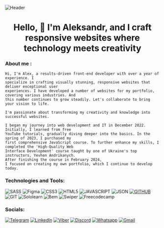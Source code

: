 ![Header](https://github.com/GrandPapaDi/GrandPapaDi/blob/main/assets/coding.gif)

#

<h1 align="center">Hello, 👋  I'm Aleksandr, and I craft responsive websites where technology meets creativity</h1>

### About me :

    Hi, I'm Alex, a results-driven front-end developer with over a year of experience. I
    specialize in crafting visually stunning, responsive websites that deliver exceptional user
    experiences. I have developed a number of websites for my portfolio, covering various industries. And
    this number continues to grow steadily. Let's collaborate to bring your vision to life.

    I'm passionate about transforming my creativity and knowledge into successful websites.

    I began my journey into web development and IT in December 2022. Initially, I learned from free
    YouTube tutorials, gradually diving deeper into the basics. In the spring of 2023, I purchased my
    first comprehensive JavaScript course. To further enhance my skills, I completed the 'High-Quality Web
    Interface Development' course taught by one of Ukraine's top instructors, Yevhen Andrikanych.
    After finishing the course in February 2024,
    I focused on creating my own portfolio, which I continue to develop today.

### Technologies and Tools:

![SASS](https://img.shields.io/badge/SCSS-000?style=for-the-badge&logo=sass&logoColor=CC6699)
![Figma](https://img.shields.io/badge/figma-000000?style=for-the-badge&logo=figma&logoColor=#F24E1E)
![CSS3](https://img.shields.io/badge/CSS3-000?style=for-the-badge&logo=css3&logoColor=1572B6)
![HTML5](https://img.shields.io/badge/HTML5-000?style=for-the-badge&logo=html5&logoColor=E34F26)
![JAVASCRIPT](https://img.shields.io/badge/JavaScript-000?style=for-the-badge&logo=javascript&logoColor=F7DF1E)
![JSON](https://img.shields.io/badge/json-000?style=for-the-badge&logo=json&logoColor=white)
[![GITHUB](https://img.shields.io/badge/GitHub-100000?style=for-the-badge&logo=github&logoColor=white)](https://github.com/GrandPapaDi?tab=overview&from=2024-08-01&to=2024-08-31)
![GIT](https://img.shields.io/badge/Git-100000?style=for-the-badge&logo=git&logoColor=F05032)
![Sololearn](https://img.shields.io/badge/-Sololearn-000?style=for-the-badge&logo=Sololearn&logoColor=white)
![Bem](https://img.shields.io/badge/-bem-000?style=for-the-badge&logo=bem&logoColor=white)
![Swiper](https://img.shields.io/badge/-Swiper-000?style=for-the-badge&logo=swiper&logoColor=6332F6)
![Freecodecamp](https://img.shields.io/badge/-freecodecamp-0A0A23?style=for-the-badge&logo=freecodecamp&logoColor=white)

### Socials:

[![Telegram](https://img.shields.io/badge/-Telegram-090909?style=for-the-badge&logo=telegram&logoColor=27A0D9)]([https://t.me/grandpappadi](https://www.upwork.com/freelancers/~012a2f49fc8dda947f))
[![LinkedIn](https://img.shields.io/badge/-LinkedIn-090909?style=for-the-badge&logo=linkedin&logoColor=007BB6)](https://www.linkedin.com/in/oleksandr-grymut-a34294272/)
[![Viber](https://img.shields.io/badge/viber-000000?style=for-the-badge&logo=viber&logoColor=7360F2)]([viber://add?number=380995216128](https://www.upwork.com/freelancers/~012a2f49fc8dda947f))
[![Discord](https://img.shields.io/badge/discord-000?style=for-the-badge&logo=discord&logoColor=5865F2)]([https://discord.com/users/grand_pappa_disashko](https://www.upwork.com/freelancers/~012a2f49fc8dda947f))
[![Whatsapp](https://img.shields.io/badge/whatsapp-000?style=for-the-badge&logo=whatsapp&logoColor=25D366)]([https://wa.me/+491627651680](https://www.upwork.com/freelancers/~012a2f49fc8dda947f))
[![Gmail](https://img.shields.io/badge/gmail-000?style=for-the-badge&logo=gmail&logoColor=F05032)]([mailto:veradocx@gmail.com](https://www.upwork.com/freelancers/~012a2f49fc8dda947f))
